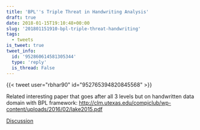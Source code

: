 ```yaml
---
title: 'BPL''s Triple Threat in Handwriting Analysis'
draft: true
date: 2018-01-15T19:10:48+00:00
slug: '201801151910-bpl-triple-threat-handwriting'
tags:
  - tweets
is_tweet: true
tweet_info:
  id: '952860614581305344'
  type: 'reply'
  is_thread: False
---
```




{{< tweet user="rbhar90" id="952765394820845568" >}}

Related interesting paper that goes after all 3 levels but on handwritten data domain with BPL framework: <http://clm.utexas.edu/compjclub/wp-content/uploads/2016/02/lake2015.pdf>

[Discussion](https://x.com/sytelus/status/952860614581305344)

